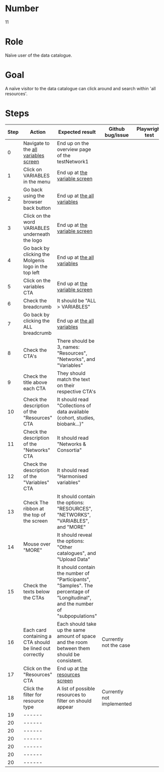 # Number

11

# Role

Naïve user of the data catalogue.

# Goal

A naïve visitor to the data catalogue can click around and search within 'all resources'.

# Steps

| Step | Action                                                                                                               | Expected result                                                                                                                 | Github bug/issue          | Playwright test |
| ---- | -------------------------------------------------------------------------------------------------------------------- | ------------------------------------------------------------------------------------------------------------------------------- | ------------------------- | --------------- |
| 0    | Navigate to the [all variables screen](https://data-catalogue-acc.molgeniscloud.org/testCatalogue/ssr-catalogue/all) | End up on the overview page of the testNetwork1                                                                                 |                           |                 |
| 1    | Click on VARIABLES in the menu                                                                                       | End up at [the variable screen](https://data-catalogue-acc.molgeniscloud.org/testCatalogue/ssr-catalogue/all/variables)         |                           |                 |
| 2    | Go back using the browser back button                                                                                | End up at [the all variables](https://data-catalogue-acc.molgeniscloud.org/testCatalogue/ssr-catalogue/all)                     |                           |                 |
| 3    | Click on the word VARIABLES underneath the logo                                                                      | End up at [the variable screen](https://data-catalogue-acc.molgeniscloud.org/testCatalogue/ssr-catalogue/all/variables)         |                           |                 |
| 4    | Go back by clicking the Molgenis logo in the top left                                                                | End up at [the all variables](https://data-catalogue-acc.molgeniscloud.org/testCatalogue/ssr-catalogue/all)                     |                           |                 |
| 5    | Click on the variables CTA                                                                                           | End up at [the variable screen](https://data-catalogue-acc.molgeniscloud.org/testCatalogue/ssr-catalogue/all/variables)         |                           |                 |
| 6    | Check the breadcrumb                                                                                                 | It should be "ALL > VARIABLES"                                                                                                  |                           |
| 7    | Go back by clicking the ALL breadcrumb                                                                               | End up at [the all variables](https://data-catalogue-acc.molgeniscloud.org/testCatalogue/ssr-catalogue/all)                     |                           |                 |
| 8    | Check the CTA's                                                                                                      | There should be 3, names: "Resources", "Networks", and "Variables"                                                              |                           |                 |
| 9    | Check the title above each CTA                                                                                       | They should match the text on their respective CTA's                                                                            |                           |                 |
| 10   | Check the description of the "Resources" CTA                                                                         | It should read "Collections of data available (cohort, studies, biobank...)"                                                    |                           |                 |
| 11   | Check the description of the "Networks" CTA                                                                          | It should read "Networks & Consortia"                                                                                           |                           |                 |
| 12   | Check the description of the "Variables" CTA                                                                         | It should read "Harmonised variables"                                                                                           |                           |                 |
| 13   | Check The ribbon at the top of the screen                                                                            | It should contain the options: "RESOURCES", "NETWORKS", "VARIABLES", and "MORE"                                                 |                           |                 |
| 14   | Mouse over "MORE"                                                                                                    | It should reveal the options: "Other catalogues", and "Upload Data"                                                             |                           |                 |
| 15   | Check the texts below the CTAs                                                                                       | It should contain the number of "Participants", "Samples". The percentage of "Longitudinal", and the number of "subpopulations" |                           |                 |
| 16   | Each card containing a CTA should be lined out correctly                                                             | Each should take up the same amount of space and the room between them should be consistent.                                    | Currently not the case    |                 |
| 17   | Click on the "Resources" CTA                                                                                         | End up at [the resources screen](https://data-catalogue-acc.molgeniscloud.org/testCatalogue/ssr-catalogue/all/resources)        |                           |                 |
| 18   | Click the filter for resource type                                                                                   | A list of possible resources to filter on should appear                                                                         | Currently not implemented |                 |
| 19   | ------                                                                                                               |                                                                                                                                 |                           |                 |
| 20   | ------                                                                                                               |                                                                                                                                 |                           |                 |
| 20   | ------                                                                                                               |                                                                                                                                 |                           |                 |
| 20   | ------                                                                                                               |                                                                                                                                 |                           |                 |
| 20   | ------                                                                                                               |                                                                                                                                 |                           |                 |
| 20   | ------                                                                                                               |                                                                                                                                 |                           |                 |
| 20   | ------                                                                                                               |                                                                                                                                 |                           |                 |

<!-- Test ook doorklikken naar resources en de pagina die je krijgt, extra filter in resources en moet werken -->
<!-- check breadcrumbs in doorklik pagina's -->
